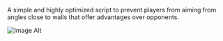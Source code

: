 A simple and highly optimized script to prevent players from aiming from angles close to walls that offer advantages over opponents.

![Image Alt](https://imgur.com/a/ObJf1J5)
